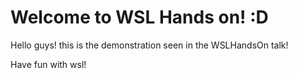 # Welcome to WSL Hands on! :D

Hello guys!  this is the demonstration seen in the WSLHandsOn talk!

Have fun with wsl!
